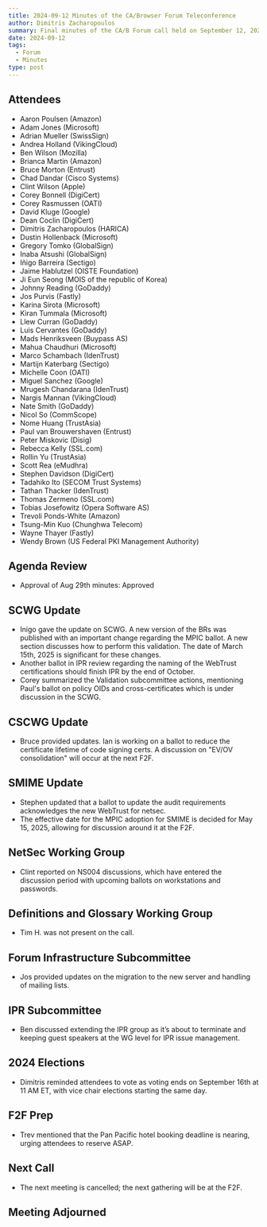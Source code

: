 ```yaml
---
title: 2024-09-12 Minutes of the CA/Browser Forum Teleconference
author: Dimitris Zacharopoulos
summary: Final minutes of the CA/B Forum call held on September 12, 2024.
date: 2024-09-12
tags:
  - Forum
  - Minutes
type: post
---
```


## Attendees

- Aaron Poulsen (Amazon)
- Adam Jones (Microsoft)
- Adrian Mueller (SwissSign)
- Andrea Holland (VikingCloud)
- Ben Wilson (Mozilla)
- Brianca Martin (Amazon)
- Bruce Morton (Entrust)
- Chad Dandar (Cisco Systems)
- Clint Wilson (Apple)
- Corey Bonnell (DigiCert)
- Corey Rasmussen (OATI)
- David Kluge (Google)
- Dean Coclin (DigiCert)
- Dimitris Zacharopoulos (HARICA)
- Dustin Hollenback (Microsoft)
- Gregory Tomko (GlobalSign)
- Inaba Atsushi (GlobalSign)
- Iñigo Barreira (Sectigo)
- Jaime Hablutzel (OISTE Foundation)
- Ji Eun Seong (MOIS of the republic of Korea)
- Johnny Reading (GoDaddy)
- Jos Purvis (Fastly)
- Karina Sirota (Microsoft)
- Kiran Tummala (Microsoft)
- Llew Curran (GoDaddy)
- Luis Cervantes (GoDaddy)
- Mads Henriksveen (Buypass AS)
- Mahua Chaudhuri (Microsoft)
- Marco Schambach (IdenTrust)
- Martijn Katerbarg (Sectigo)
- Michelle Coon (OATI)
- Miguel Sanchez (Google)
- Mrugesh Chandarana (IdenTrust)
- Nargis Mannan (VikingCloud)
- Nate Smith (GoDaddy)
- Nicol So (CommScope)
- Nome Huang (TrustAsia)
- Paul van Brouwershaven (Entrust)
- Peter Miskovic (Disig)
- Rebecca Kelly (SSL.com)
- Rollin Yu (TrustAsia)
- Scott Rea (eMudhra)
- Stephen Davidson (DigiCert)
- Tadahiko Ito (SECOM Trust Systems)
- Tathan Thacker (IdenTrust)
- Thomas Zermeno (SSL.com)
- Tobias Josefowitz (Opera Software AS)
- Trevoli Ponds-White (Amazon)
- Tsung-Min Kuo (Chunghwa Telecom)
- Wayne Thayer (Fastly)
- Wendy Brown (US Federal PKI Management Authority)

## Agenda Review

- Approval of Aug 29th minutes: Approved

## SCWG Update

- Inigo gave the update on SCWG. A new version of the BRs was published with an important change regarding the MPIC ballot. A new section discusses how to perform this validation. The date of March 15th, 2025 is significant for these changes.
- Another ballot in IPR review regarding the naming of the WebTrust certifications should finish IPR by the end of October.
- Corey summarized the Validation subcommittee actions, mentioning Paul's ballot on policy OIDs and cross-certificates which is under discussion in the SCWG.

## CSCWG Update

- Bruce provided updates. Ian is working on a ballot to reduce the certificate lifetime of code signing certs. A discussion on "EV/OV consolidation" will occur at the next F2F.

## SMIME Update

- Stephen updated that a ballot to update the audit requirements acknowledges the new WebTrust for netsec.
- The effective date for the MPIC adoption for SMIME is decided for May 15, 2025, allowing for discussion around it at the F2F.

## NetSec Working Group

- Clint reported on NS004 discussions, which have entered the discussion period with upcoming ballots on workstations and passwords.

## Definitions and Glossary Working Group

- Tim H. was not present on the call.

## Forum Infrastructure Subcommittee

- Jos provided updates on the migration to the new server and handling of mailing lists.

## IPR Subcommittee

- Ben discussed extending the IPR group as it’s about to terminate and keeping guest speakers at the WG level for IPR issue management.

## 2024 Elections

- Dimitris reminded attendees to vote as voting ends on September 16th at 11 AM ET, with vice chair elections starting the same day.

## F2F Prep

- Trev mentioned that the Pan Pacific hotel booking deadline is nearing, urging attendees to reserve ASAP.

## Next Call

- The next meeting is cancelled; the next gathering will be at the F2F.

## Meeting Adjourned
